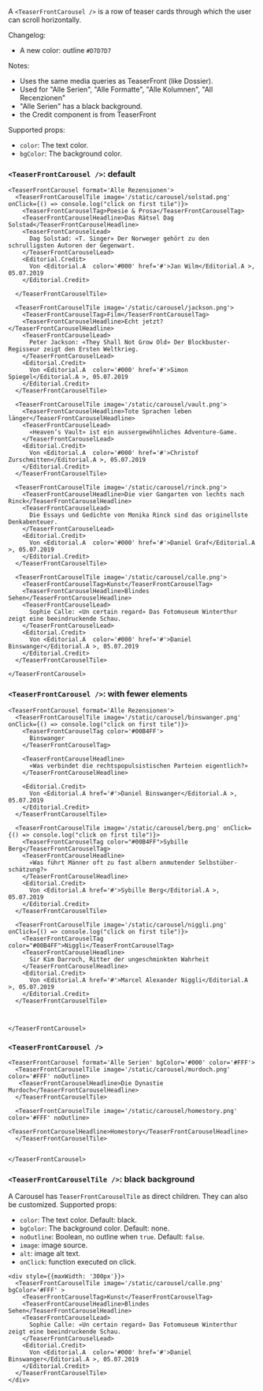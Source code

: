 A `<TeaserFrontCarousel />` is a row of teaser cards through which the user can scroll horizontally.

Changelog:
- A new color: outline `#D7D7D7`

Notes:
- Uses the same media queries as TeaserFront (like Dossier).
- Used for "Alle Serien", "Alle Formatte", "Alle Kolumnen", "All Recenzionen"
- "Alle Serien" has a black background.
- the Credit component is from TeaserFront


Supported props:
- `color`: The text color.
- `bgColor`: The background color.


### `<TeaserFrontCarousel />`: default

```react
<TeaserFrontCarousel format='Alle Rezensionen'>
  <TeaserFrontCarouselTile image='/static/carousel/solstad.png' onClick={() => console.log("click on first tile")}>
    <TeaserFrontCarouselTag>Poesie & Prosa</TeaserFrontCarouselTag>
    <TeaserFrontCarouselHeadline>Das Rätsel Dag Solstad</TeaserFrontCarouselHeadline>
    <TeaserFrontCarouselLead>
      Dag Solstad: «T. Singer» Der Norweger gehört zu den schrulligsten Autoren der Gegenwart.
    </TeaserFrontCarouselLead>
    <Editorial.Credit>
      Von <Editorial.A  color='#000' href='#'>Jan Wilm</Editorial.A >, 05.07.2019
    </Editorial.Credit>

  </TeaserFrontCarouselTile>

  <TeaserFrontCarouselTile image='/static/carousel/jackson.png'>
    <TeaserFrontCarouselTag>Film</TeaserFrontCarouselTag>
    <TeaserFrontCarouselHeadline>Echt jetzt?</TeaserFrontCarouselHeadline>
    <TeaserFrontCarouselLead>
      Peter Jackson: «They Shall Not Grow Old» Der Blockbuster-Regisseur zeigt den Ersten Weltkrieg.
    </TeaserFrontCarouselLead>
    <Editorial.Credit>
      Von <Editorial.A  color='#000' href='#'>Simon Spiegel</Editorial.A >, 05.07.2019
    </Editorial.Credit>
  </TeaserFrontCarouselTile>

  <TeaserFrontCarouselTile image='/static/carousel/vault.png'>
    <TeaserFrontCarouselHeadline>Tote Sprachen leben länger</TeaserFrontCarouselHeadline>
    <TeaserFrontCarouselLead>
      «Heaven’s Vault» ist ein aussergewöhnliches Adventure-Game.
    </TeaserFrontCarouselLead>
    <Editorial.Credit>
      Von <Editorial.A  color='#000' href='#'>Christof Zurschmitten</Editorial.A >, 05.07.2019
    </Editorial.Credit>
  </TeaserFrontCarouselTile>

  <TeaserFrontCarouselTile image='/static/carousel/rinck.png'>
    <TeaserFrontCarouselHeadline>Die vier Gangarten von lechts nach Rinck</TeaserFrontCarouselHeadline>
    <TeaserFrontCarouselLead>
      Die Essays und Gedichte von Monika Rinck sind das originellste Denkabenteuer.
    </TeaserFrontCarouselLead>
    <Editorial.Credit>
      Von <Editorial.A  color='#000' href='#'>Daniel Graf</Editorial.A >, 05.07.2019
    </Editorial.Credit>
  </TeaserFrontCarouselTile>

  <TeaserFrontCarouselTile image='/static/carousel/calle.png'>
    <TeaserFrontCarouselTag>Kunst</TeaserFrontCarouselTag>
    <TeaserFrontCarouselHeadline>Blindes Sehen</TeaserFrontCarouselHeadline>
    <TeaserFrontCarouselLead>
      Sophie Calle: «Un certain regard» Das Fotomuseum Winterthur zeigt eine beeindruckende Schau.
    </TeaserFrontCarouselLead>
    <Editorial.Credit>
      Von <Editorial.A  color='#000' href='#'>Daniel Binswanger</Editorial.A >, 05.07.2019
    </Editorial.Credit>
  </TeaserFrontCarouselTile>

</TeaserFrontCarousel>
```
### `<TeaserFrontCarousel />`: with fewer elements


```react
<TeaserFrontCarousel format='Alle Rezensionen'>
  <TeaserFrontCarouselTile image='/static/carousel/binswanger.png' onClick={() => console.log("click on first tile")}>
    <TeaserFrontCarouselTag color='#00B4FF'>
      Binswanger
    </TeaserFrontCarouselTag>

    <TeaserFrontCarouselHeadline>
      «Was verbindet die rechtspopulsistischen Parteien eigentlich?»
    </TeaserFrontCarouselHeadline>

    <Editorial.Credit>
      Von <Editorial.A href='#'>Daniel Binswanger</Editorial.A >, 05.07.2019
    </Editorial.Credit>
  </TeaserFrontCarouselTile>

  <TeaserFrontCarouselTile image='/static/carousel/berg.png' onClick={() => console.log("click on first tile")}>
    <TeaserFrontCarouselTag color="#00B4FF">Sybille Berg</TeaserFrontCarouselTag>
    <TeaserFrontCarouselHeadline>
      «Was führt Männer oft zu fast albern anmutender Selbstüber-schätzung?»
    </TeaserFrontCarouselHeadline>
    <Editorial.Credit>
      Von <Editorial.A href='#'>Sybille Berg</Editorial.A >, 05.07.2019
    </Editorial.Credit>
  </TeaserFrontCarouselTile>

  <TeaserFrontCarouselTile image='/static/carousel/niggli.png' onClick={() => console.log("click on first tile")}>
    <TeaserFrontCarouselTag color="#00B4FF">Niggli</TeaserFrontCarouselTag>
    <TeaserFrontCarouselHeadline>
      Sir Kim Darroch, Ritter der ungeschminkten Wahrheit
    </TeaserFrontCarouselHeadline>
    <Editorial.Credit>
      Von <Editorial.A href='#'>Marcel Alexander Niggli</Editorial.A >, 05.07.2019
    </Editorial.Credit>
  </TeaserFrontCarouselTile>



</TeaserFrontCarousel>
```


### `<TeaserFrontCarousel />`

```react
<TeaserFrontCarousel format='Alle Serien' bgColor='#000' color='#FFF'>
  <TeaserFrontCarouselTile image='/static/carousel/murdoch.png' color='#FFF' noOutline>
   <TeaserFrontCarouselHeadline>Die Dynastie Murdoch</TeaserFrontCarouselHeadline>
  </TeaserFrontCarouselTile>

  <TeaserFrontCarouselTile image='/static/carousel/homestory.png' color='#FFF' noOutline>
   <TeaserFrontCarouselHeadline>Homestory</TeaserFrontCarouselHeadline>
  </TeaserFrontCarouselTile>


</TeaserFrontCarousel>
```

### `<TeaserFrontCarouselTile />`: black background

A Carousel has `TeaserFrontCarouselTile` as direct children. They can also be customized.
Supported props:
- `color`: The text color. Default: black.
- `bgColor`: The background color. Default: none.
- `noOutline`: Boolean, no outline when `true`. Default: `false`.
- `image`: image source.
- `alt`: image alt text.
- `onClick`: function executed on click.


```react
<div style={{maxWidth: '300px'}}>
  <TeaserFrontCarouselTile image='/static/carousel/calle.png' bgColor='#FFF' >
    <TeaserFrontCarouselTag>Kunst</TeaserFrontCarouselTag>
    <TeaserFrontCarouselHeadline>Blindes Sehen</TeaserFrontCarouselHeadline>
    <TeaserFrontCarouselLead>
      Sophie Calle: «Un certain regard» Das Fotomuseum Winterthur zeigt eine beeindruckende Schau.
    </TeaserFrontCarouselLead>
    <Editorial.Credit>
      Von <Editorial.A  color='#000' href='#'>Daniel Binswanger</Editorial.A >, 05.07.2019
    </Editorial.Credit>
  </TeaserFrontCarouselTile>
</div>
```